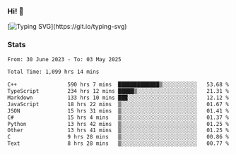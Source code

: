 ### Hi!  👋

[![Typing SVG](https://readme-typing-svg.herokuapp.com?font=Fira+Code&pause=1000&width=435&lines=Hello!+I'm+Texiwustion.)](https://git.io/typing-svg)

### Stats

<!--START_SECTION:waka-->

```txt
From: 30 June 2023 - To: 03 May 2025

Total Time: 1,099 hrs 14 mins

C++                590 hrs 7 mins  █████████████▒░░░░░░░░░░░   53.68 %
TypeScript         234 hrs 12 mins █████▒░░░░░░░░░░░░░░░░░░░   21.31 %
Markdown           133 hrs 10 mins ███░░░░░░░░░░░░░░░░░░░░░░   12.12 %
JavaScript         18 hrs 22 mins  ▒░░░░░░░░░░░░░░░░░░░░░░░░   01.67 %
JSON               15 hrs 31 mins  ▒░░░░░░░░░░░░░░░░░░░░░░░░   01.41 %
C#                 15 hrs 4 mins   ▒░░░░░░░░░░░░░░░░░░░░░░░░   01.37 %
Python             13 hrs 42 mins  ▒░░░░░░░░░░░░░░░░░░░░░░░░   01.25 %
Other              13 hrs 41 mins  ▒░░░░░░░░░░░░░░░░░░░░░░░░   01.25 %
C                  9 hrs 28 mins   ▒░░░░░░░░░░░░░░░░░░░░░░░░   00.86 %
Text               8 hrs 28 mins   ▒░░░░░░░░░░░░░░░░░░░░░░░░   00.77 %
```

<!--END_SECTION:waka-->
